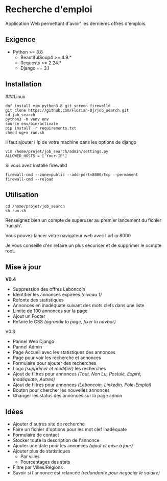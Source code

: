 # Recherche d'emploi
Application Web permettant d'avoir' les dernières offres d'emplois.

## Exigence
- Python >= 3.8
    - BeautifulSoup4 >= 4.9.*
    - Requests >= 2.24.*
    - Django == 3.1

## Installation
###Linux
```
dnf install vim python3.8 git screen firewalld
git clone https://github.com/Florian-Dj/job_search.git
cd job_search
python3 -m venv env
source env/bin/activate
pip install -r requirements.txt
chmod ug+x run.sh
```
Il faut ajouter l'Ip de votre machine dans les options de django
```
vim /home/projet/job_search/admin/settings.py
ALLOWED_HOSTS = ['Your-IP']
```
Si vous avez installé firewalld
```
firewall-cmd --zone=public --add-port=8000/tcp --permanent
firewall-cmd --reload
```

## Utilisation
```
cd /home/projet/job_search
sh run.sh
```

Renseignez bien un compte de superuser au premier lancement du fichier 'run.sh'.

Vous pouvez lancer votre navigateur web avec l'url ip:8000

Je vous conseille d'en refaire un plus sécuriser et de supprimer le ocmpte root.

## Mise à jour
**V0.4**
- Suppression des offres Leboncoin
- Identifier les annonces expirées *(niveau 1)*
- Refonte des statistiques
- Annonces en inadéquate suivant des mots clefs dans une liste
- Limite de 100 annonces sur la page
- Ajout un Footer
- Refaire le CSS *(agrandir la page, fixer la navbar)*

V0.3
- Pannel Web Django
- Pannel Admin
- Page Accueil avec les statistiques des annonces
- Page pour voir les recherche et annonces
- Formulaire pour ajouter des recherches
- Logo *(supprimer et modifier)* les recherches
- Ajout de filtres pour annonces  *(Tout, Non Lu, Postulé, Expiré, Inadéquate, Autres)*
- Ajout de filtres pour annonces *(Leboncoin, Linkedin, Pole-Emploi)*
- Bouton pour chercher les nouvelles annonces
- Changer les status des annonces sur la page admin

## Idées
- Ajouter d'autres site de recherche
- Faire un fichier d'options pour les mot clef inadéquate
- Formulaire de contact
- Stocker toute la description de l'annonce
- Ajouter une date pour les annonces *(ajout et mise à jour)*
- Ajouter plus de statistiques
    - Par villes
    - Pourcentages des stats
- Filtre par Villes/Régions
- Savoir si l'annonce est relancée *(redondante pour negocier le salaire)*
